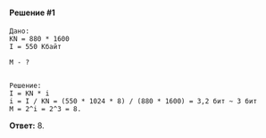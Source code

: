 #### Решение #1
```
Дано:
KN = 880 * 1600
I = 550 Кбайт

M - ?


Решение:
I = KN * i
i = I / KN = (550 * 1024 * 8) / (880 * 1600) = 3,2 бит ~ 3 бит
M = 2^i = 2^3 = 8.
```

**Ответ:** 8.

